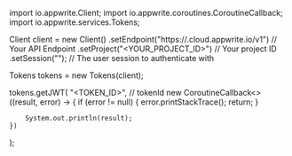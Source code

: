 import io.appwrite.Client;
import io.appwrite.coroutines.CoroutineCallback;
import io.appwrite.services.Tokens;

Client client = new Client()
    .setEndpoint("https://<REGION>.cloud.appwrite.io/v1") // Your API Endpoint
    .setProject("<YOUR_PROJECT_ID>") // Your project ID
    .setSession(""); // The user session to authenticate with

Tokens tokens = new Tokens(client);

tokens.getJWT(
    "<TOKEN_ID>", // tokenId
    new CoroutineCallback<>((result, error) -> {
        if (error != null) {
            error.printStackTrace();
            return;
        }

        System.out.println(result);
    })
);


